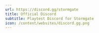 ```yaml
---
url: https://discord.gg/stormgate
title: Official Discord
subtitle: Playtest Discord for Stormgate
icon: /content/websites/discord.gg.png
---
```

